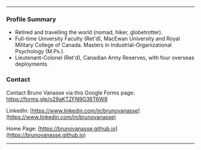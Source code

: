 * * *

### Profile Summary
* Retired and travelling the world (nomad, hiker, globetrotter).
* Full-time University Faculty (Ret'd), MacEwan University and Royal Military College of Canada. Masters in Industrial-Organizational Psychology (M.Ps.).
* Lieutenant-Colonel (Ret'd), Canadian Army Reserves, with four overseas deployments.

### Contact 

Contact Bruno Vanasse via this Google Forms page: [https://forms.gle/o29aKTZFN9G36T6W8 ](https://forms.gle/o29aKTZFN9G36T6W8) 

LinkedIn: [https://www.linkedin.com/in/brunovanasse](https://www.linkedin.com/in/brunovanasse)

Home Page: [https://brunovanasse.github.io](https://brunovanasse.github.io)

* * *

